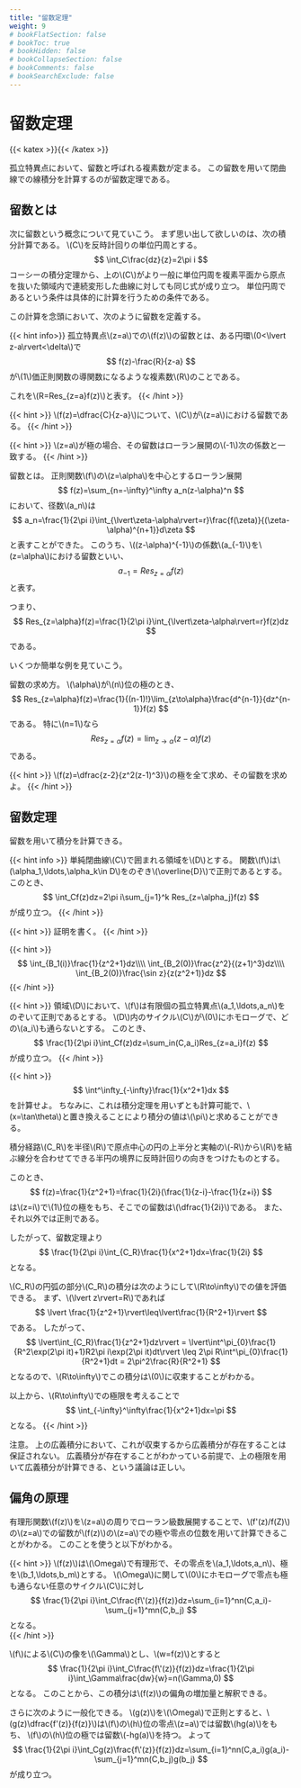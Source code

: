 ```yaml
---
title: "留数定理"
weight: 9
# bookFlatSection: false
# bookToc: true
# bookHidden: false
# bookCollapseSection: false
# bookComments: false
# bookSearchExclude: false
---
```


# 留数定理

{{< katex >}}{{< /katex >}}

孤立特異点において、留数と呼ばれる複素数が定まる。
この留数を用いて閉曲線での線積分を計算するのが留数定理である。

## 留数とは

次に留数という概念について見ていこう。
まず思い出して欲しいのは、次の積分計算である。
\\(C\\)を反時計回りの単位円周とする。
$$
  \int_C\frac{dz}{z}=2\pi i
$$
コーシーの積分定理から、上の\\(C\\)がより一般に単位円周を複素平面から原点を抜いた領域内で連続変形した曲線に対しても同じ式が成り立つ。
単位円周であるという条件は具体的に計算を行うための条件である。
  
この計算を念頭において、次のように留数を定義する。
  
{{< hint info>}}
  孤立特異点\\(z=a\\)での\\(f(z)\\)の留数とは、ある円環\\(0<\lvert z-a\rvert<\delta\\)で
  $$
    f(z)-\frac{R}{z-a}
  $$
  が\\(1\\)価正則関数の導関数になるような複素数\\(R\\)のことである。

  これを\\(R=Res_{z=a}f(z)\\)と表す。
{{< /hint >}}

{{< hint >}}
  \\(f(z)=\dfrac{C}{z-a}\\)について、\\(C\\)が\\(z=a\\)における留数である。
{{< /hint >}}

{{< hint >}}
  \\(z=a\\)が極の場合、その留数はローラン展開の\\(-1\\)次の係数と一致する。
{{< /hint >}}


留数とは。
正則関数\\(f\\)の\\(z=\alpha\\)を中心とするローラン展開
$$
  f(z)=\sum_{n=-\infty}^\infty a_n(z-\alpha)^n
$$
において、径数\\(a_n\\)は
$$
  a_n=\frac{1}{2\pi i}\int_{\lvert\zeta-\alpha\rvert=r}\frac{f(\zeta)}{(\zeta-\alpha)^{n+1}}d\zeta
$$
と表すことができた。
このうち、\\((z-\alpha)^{-1}\\)の係数\\(a_{-1}\\)を\\(z=\alpha\\)における留数といい、
$$
  a_{-1}=Res_{z=\alpha}f(z)
$$
と表す。

つまり、
$$
  Res_{z=\alpha}f(z)=\frac{1}{2\pi i}\int_{\lvert\zeta-\alpha\rvert=r}f(z)dz
$$
である。

いくつか簡単な例を見ていこう。
  
留数の求め方。
\\(\alpha\\)が\\(n\\)位の極のとき、
$$
  Res_{z=\alpha}f(z)=\frac{1}{(n-1)!}\lim_{z\to\alpha}\frac{d^{n-1}}{dz^{n-1}}f(z)
$$
である。
特に\\(n=1\\)なら
$$
  Res_{z=\alpha}f(z)=\lim_{z\to\alpha}(z-\alpha)f(z)
$$
である。
  

{{< hint >}}
  \\(f(z)=\dfrac{z-2}{z^2(z-1)^3}\\)の極を全て求め、その留数を求めよ。
{{< /hint >}}

## 留数定理

留数を用いて積分を計算できる。

{{< hint info >}}
  単純閉曲線\\(C\\)で囲まれる領域を\\(D\\)とする。
  関数\\(f\\)は\\(\alpha_1,\ldots,\alpha_k\in D\\)をのぞき\\(\overline{D}\\)で正則であるとする。
  このとき、
  $$
    \int_Cf(z)dz=2\pi i\sum_{j=1}^k Res_{z=\alpha_j}f(z)
  $$
  が成り立つ。
{{< /hint >}}

{{< hint >}}
  証明を書く。
{{< /hint >}}
  
{{< hint >}}
  $$
    \int_{B_1(i)}\frac{1}{z^2+1}dz\\\\
    \int_{B_2(0)}\frac{z^2}{(z+1)^3}dz\\\\
    \int_{B_2(0)}\frac{\sin z}{z(z^2+1)}dz
  $$
{{< /hint >}}
  
{{< hint >}}
  領域\\(D\\)において、\\(f\\)は有限個の孤立特異点\\(a_1,\ldots,a_n\\)をのぞいて正則であるとする。
  \\(D\\)内のサイクル\\(C\\)が\\(0\\)にホモローグで、どの\\(a_i\\)も通らないとする。
  このとき、
  $$
    \frac{1}{2\pi i}\int_Cf(z)dz=\sum_in(C,a_i)Res_{z=a_i}f(z)
  $$
  が成り立つ。
{{< /hint >}}

{{< hint >}}
  $$
    \int^\infty_{-\infty}\frac{1}{x^2+1}dx
  $$
  を計算せよ。
  ちなみに、これは積分定理を用いずとも計算可能で、\\(x=\tan\theta\\)と置き換えることにより積分の値は\\(\pi\\)と求めることができる。

  積分経路\\(C_R\\)を半径\\(R\\)で原点中心の円の上半分と実軸の\\(-R\\)から\\(R\\)を結ぶ線分を合わせてできる半円の境界に反時計回りの向きをつけたものとする。

  このとき、
  $$
    f(z)=\frac{1}{z^2+1}=\frac{1}{2i}(\frac{1}{z-i}-\frac{1}{z+i})
  $$
  は\\(z=i\\)で\\(1\\)位の極をもち、そこでの留数は\\(\dfrac{1}{2i}\\)である。
  また、それ以外では正則である。

  したがって、留数定理より
  $$
    \frac{1}{2\pi i}\int_{C_R}\frac{1}{x^2+1}dx=\frac{1}{2i}
  $$
  となる。

  \\(C_R\\)の円弧の部分\\(C_R\\)の積分は次のようにして\\(R\to\infty\\)での値を評価できる。
  まず、\\(\lvert z\rvert=R\\)であれば
  $$
    \lvert \frac{1}{z^2+1}\rvert\leq\lvert\frac{1}{R^2+1}\rvert
  $$
  である。
  したがって、
  $$
    \lvert\int_{C_R}\frac{1}{z^2+1}dz\rvert
    =
    \lvert\int^\pi_{0}\frac{1}{R^2\exp(2\pi it)+1}R2\pi i\exp(2\pi it)dt\rvert
    \leq
    2\pi R\int^\pi_{0}\frac{1}{R^2+1}dt
    =
    2\pi^2\frac{R}{R^2+1}
  $$
  となるので、\\(R\to\infty\\)でこの積分は\\(0\\)に収束することがわかる。

  以上から、\\(R\to\infty\\)での極限を考えることで
  $$
    \int_{-\infty}^\infty\frac{1}{x^2+1}dx=\pi
  $$
  となる。
{{< /hint >}}

注意。
上の広義積分において、これが収束するから広義積分が存在することは保証されない。
広義積分が存在することがわかっている前提で、上の極限を用いて広義積分が計算できる、という議論は正しい。

## 偏角の原理

有理形関数\\(f(z)\\)を\\(z=a\\)の周りでローラン級数展開することで、\\(f\'(z)/f(Z)\\)の\\(z=a\\)での留数が\\(f(z)\\)の\\(z=a\\)での極や零点の位数を用いて計算できることがわかる。
このことを使うと以下がわかる。    

{{< hint >}}
  \\(f(z)\\)は\\(\Omega\\)で有理形で、その零点を\\(a_1,\ldots,a_n\\)、極を\\(b_1,\ldots,b_m\\)とする。
  \\(\Omega\\)に関して\\(0\\)にホモローグで零点も極も通らない任意のサイクル\\(C\\)に対し
  $$
    \frac{1}{2\pi i}\int_C\frac{f\'(z)}{f(z)}dz=\sum_{i=1}^nn(C,a_i)-\sum_{j=1}^mn(C,b_j)
  $$
  となる。  
{{< /hint >}}

\\(f\\)による\\(C\\)の像を\\(\Gamma\\)とし、\\(w=f(z)\\)とすると
$$
  \frac{1}{2\pi i}\int_C\frac{f\'(z)}{f(z)}dz=\frac{1}{2\pi i}\int_\Gamma\frac{dw}{w}=n(\Gamma,0)
$$
となる。
このことから、この積分は\\(f(z)\\)の偏角の増加量と解釈できる。    

さらに次のように一般化できる。
\\(g(z)\\)を\\(\Omega\\)で正則とすると、\\(g(z)\dfrac{f\'(z)}{f(z)}\\)は\\(f\\)の\\(h\\)位の零点\\(z=a\\)では留数\\(hg(a)\\)をもち、
\\(f\\)の\\(h\\)位の極では留数\\(-hg(a)\\)を持つ。
よって
$$
  \frac{1}{2\pi i}\int_Cg(z)\frac{f\'(z)}{f(z)}dz=\sum_{i=1}^nn(C,a_i)g(a_i)-\sum_{j=1}^mn(C,b_j)g(b_j)
$$
が成り立つ。